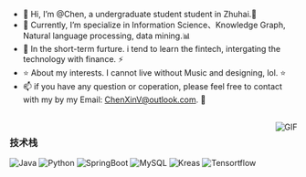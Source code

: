 - 👋 Hi, I’m @Chen, a undergraduate student student in Zhuhai.👋
- 👀 Currently, I’m specialize in Information Science、Knowledge Graph, Natural language processing, data mining.📊
- 🌱 In the short-term furture. i tend to learn the fintech, intergating the technology with finance. ⚡ 
- ⭐ About my interests. I cannot live without Music and designing, lol. ⭐
- 📫 if you have any question or coperation, please feel free to contact with my by my Email: ChenXinV@outlook.com. 🔧
<br/>
<img align="right" alt="GIF" src="https://raw.githubusercontent.com/JoeyBling/JoeyBling/master/pic/pusheencode.gif" />

### 技术栈

![Java](https://img.shields.io/badge/-Java-192133?style=flat-square&logo=java&logoColor=white)
![Python](https://img.shields.io/badge/-Python-192133?style=flat-square&logo=python&logoColor=white)
![SpringBoot](https://img.shields.io/badge/-SpringBoot-192133?style=flat-square&logo=spring&logoColor=white)
![MySQL](https://img.shields.io/badge/-MySQL-192133?style=flat-square&logo=mysql&logoColor=white)
![Kreas](https://img.shields.io/badge/-Kreas-192133?style=flat-square&logo=figma&logoColor=white)
![Tensortflow](https://img.shields.io/badge/-Tensortflow-192133?style=flat-square&logo=figma&logoColor=white)






